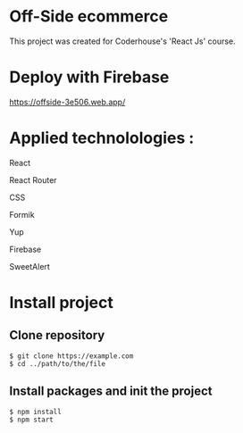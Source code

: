 # Off-Side ecommerce

This project was created for Coderhouse's 'React Js' course.

# Deploy with Firebase

https://offside-3e506.web.app/

# Applied technolologies :

<p>React</p>
<p>React Router</p>
<p>CSS</p>
<p>Formik</p>
<p>Yup</p>
<p>Firebase</p>
<p>SweetAlert</p>

# Install project
## Clone repository
```
$ git clone https://example.com
$ cd ../path/to/the/file
```
## Install packages and init the project
```
$ npm install
$ npm start
```
